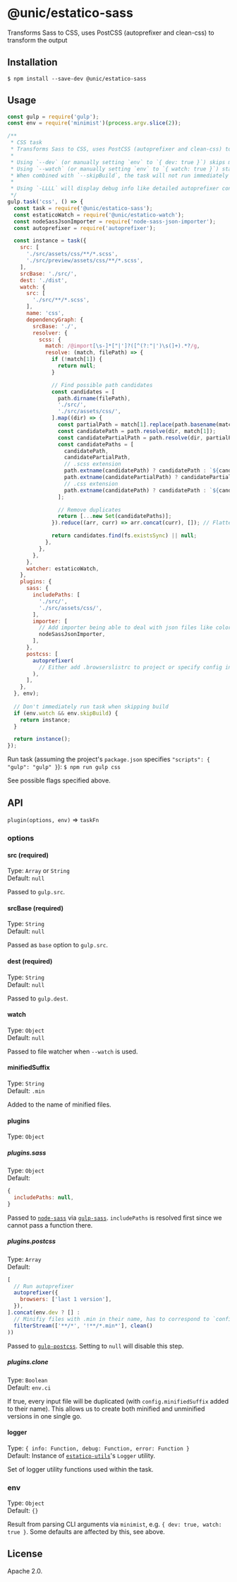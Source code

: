# @unic/estatico-sass

Transforms Sass to CSS, uses PostCSS (autoprefixer and clean-css) to transform the output

## Installation

```
$ npm install --save-dev @unic/estatico-sass
```

## Usage

```js
const gulp = require('gulp');
const env = require('minimist')(process.argv.slice(2));

/**
 * CSS task
 * Transforms Sass to CSS, uses PostCSS (autoprefixer and clean-css) to transform the output
 *
 * Using `--dev` (or manually setting `env` to `{ dev: true }`) skips minification
 * Using `--watch` (or manually setting `env` to `{ watch: true }`) starts file watcher
 * When combined with `--skipBuild`, the task will not run immediately but only after changes
 *
 * Using `-LLLL` will display debug info like detailed autoprefixer configs
 */
gulp.task('css', () => {
  const task = require('@unic/estatico-sass');
  const estaticoWatch = require('@unic/estatico-watch');
  const nodeSassJsonImporter = require('node-sass-json-importer');
  const autoprefixer = require('autoprefixer');

  const instance = task({
    src: [
      './src/assets/css/**/*.scss',
      './src/preview/assets/css/**/*.scss',
    ],
    srcBase: './src/',
    dest: './dist',
    watch: {
      src: [
        './src/**/*.scss',
      ],
      name: 'css',
      dependencyGraph: {
        srcBase: './',
        resolver: {
          scss: {
            match: /@import[\s-]*["|']?([^(?:"|')\s(]+).*?/g,
            resolve: (match, filePath) => {
              if (!match[1]) {
                return null;
              }

              // Find possible path candidates
              const candidates = [
                path.dirname(filePath),
                './src/',
                './src/assets/css/',
              ].map((dir) => {
                const partialPath = match[1].replace(path.basename(match[1]), `_${path.basename(match[1])}`);
                const candidatePath = path.resolve(dir, match[1]);
                const candidatePartialPath = path.resolve(dir, partialPath);
                const candidatePaths = [
                  candidatePath,
                  candidatePartialPath,
                  // .scss extension
                  path.extname(candidatePath) ? candidatePath : `${candidatePath}.scss`,
                  path.extname(candidatePartialPath) ? candidatePartialPath : `${candidatePartialPath}.scss`,
                  // .css extension
                  path.extname(candidatePath) ? candidatePath : `${candidatePath}.css`,
                ];

                // Remove duplicates
                return [...new Set(candidatePaths)];
              }).reduce((arr, curr) => arr.concat(curr), []); // Flatten

              return candidates.find(fs.existsSync) || null;
            },
          },
        },
      },
      watcher: estaticoWatch,
    },
    plugins: {
      sass: {
        includePaths: [
          './src/',
          './src/assets/css/',
        ],
        importer: [
          // Add importer being able to deal with json files like colors, e.g.
          nodeSassJsonImporter,
        ],
      },
      postcss: [
        autoprefixer(
          // Either add .browserslistrc to project or specify config in here
        ),
      ],
    },
  }, env);
  
  // Don't immediately run task when skipping build
  if (env.watch && env.skipBuild) {
    return instance;
  }

  return instance();
});
```

Run task (assuming the project's `package.json` specifies `"scripts": { "gulp": "gulp" }`):
`$ npm run gulp css`

See possible flags specified above.

## API

`plugin(options, env)` => `taskFn`

### options

#### src (required)

Type: `Array` or `String`<br>
Default: `null`

Passed to `gulp.src`.

#### srcBase (required)

Type: `String`<br>
Default: `null`

Passed as `base` option to `gulp.src`.

#### dest (required)

Type: `String`<br>
Default: `null`

Passed to `gulp.dest`.

#### watch

Type: `Object`<br>
Default: `null`

Passed to file watcher when `--watch` is used.

#### minifiedSuffix

Type: `String`<br>
Default: `.min`

Added to the name of minified files.

#### plugins

Type: `Object`

##### plugins.sass

Type: `Object`<br>
Default:
```js
{
  includePaths: null,
}
```

Passed to [`node-sass`](https://www.npmjs.com/package/node-sass) via [`gulp-sass`](https://www.npmjs.com/package/gulp-sass). `includePaths` is resolved first since we cannot pass a function there.

##### plugins.postcss

Type: `Array`<br>
Default:
```js
[
  // Run autoprefixer
  autoprefixer({
    browsers: ['last 1 version'],
  }),
].concat(env.dev ? [] : 
  // Minifiy files with .min in their name, has to correspond to `config.minifiedSuffix`
  filterStream(['**/*', '!**/*.min*'], clean()
))
```

Passed to [`gulp-postcss`](https://www.npmjs.com/package/gulp-postcss). Setting to `null` will disable this step.

##### plugins.clone

Type: `Boolean`<br>
Default: `env.ci`

If true, every input file will be duplicated (with `config.minifiedSuffix` added to their name). This allows us to create both minified and unminified versions in one single go.

#### logger

Type: `{ info: Function, debug: Function, error: Function }`<br>
Default: Instance of [`estatico-utils`](../estatico-utils)'s `Logger` utility.

Set of logger utility functions used within the task.

### env

Type: `Object`<br>
Default: `{}`

Result from parsing CLI arguments via `minimist`, e.g. `{ dev: true, watch: true }`. Some defaults are affected by this, see above.

## License

Apache 2.0.
